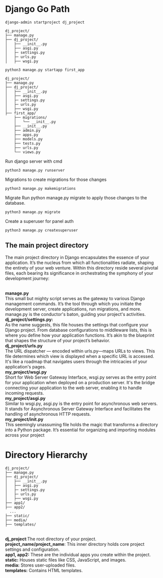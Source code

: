 # Django Go Path 

```shell
django-admin startproject dj_project
```

```shell
dj_project/
├── manage.py
├── dj_project/
│   ├── __init__.py
│   ├── asgi.py
│   ├─ settings.py
│   ├─ urls.py
│   ├── wsgi.py 
```

```shell
python3 manage.py startapp first_app
```

```shell
dj_project/
├── manage.py
├── dj_project/
│   ├── __init__.py
│   ├── asgi.py
│   ├─ settings.py
│   ├─ urls.py
│   ├── wsgi.py
├── first_app/
    ├── migrations/
    │   └── __init__.py
    ├── __init__.py
    ├── admin.py
    ├── apps.py
    ├── models.py
    ├── tests.py
    ├── urls.py
    └── views.py
```

Run django server with cmd
```shell
python3 manage.py runserver
```

Migrations to create migrations for those changes
```shell
python3 manage.py makemigrations
```

Migrate Run python manage.py migrate to apply those changes to the database. 
```shell
python3 manage.py migrate
```

Create a superuser for panel auth
```shell
python3 manage.py createsuperuser
```

## The main project directory

The main project directory in Django encapsulates the essence of your application. It’s the nucleus from which all functionalities radiate, shaping the entirety of your web venture. Within this directory reside several pivotal files, each bearing its significance in orchestrating the symphony of your development journey:

<br/><b>manage.py</b><br/>
This small but mighty script serves as the gateway to various Django management commands. It’s the tool through which you initiate the development server, create applications, run migrations, and more. manage.py is the conductor's baton, guiding your project's activities.
<br/><b>dj_project/settings.py:</b><br/>
As the name suggests, this file houses the settings that configure your Django project. From database configurations to middleware lists, this is where you define how your application functions. It’s akin to the blueprint that shapes the structure of your project’s behavior.
<br/><b>dj_project/urls.py</b><br/>
The URL dispatcher — encoded within urls.py—maps URLs to views. This file determines which view is displayed when a specific URL is accessed. It's like a roadmap that navigates users through the intricacies of your application's pages.
<br/><b>my_project/wsgi.py</b><br/>
Short for Web Server Gateway Interface, wsgi.py serves as the entry point for your application when deployed on a production server. It's the bridge connecting your application to the web server, enabling it to handle incoming requests.
<br/><b>my_project/asgi.py</b><br/>
Similar to wsgi.py, asgi.py is the entry point for asynchronous web servers. It stands for Asynchronous Server Gateway Interface and facilitates the handling of asynchronous HTTP requests.
<br/><b>my_project/__init__.py</b><br/>
This seemingly unassuming file holds the magic that transforms a directory into a Python package. It’s essential for organizing and importing modules across your project

# Directory Hierarchy

```shell
dj_project/
├── manage.py
├── dj_project/
│   ├── __init__.py
│   ├── asgi.py
│   ├─ settings.py
│   ├─ urls.py
│   ├── wsgi.py
├── app1/
├── app2/
  ...
├── static/
├── media/
├── templates/
```
<br/>
<b>dj_project</b>:The root directory of your project.
<br/>
<b>project_name/project_name</b>: This inner directory holds core project settings and configuration.
<br/>
<b>app1, app2:</b> These are the individual apps you create within the project.
<br/>
<b>static:</b> Houses static files like CSS, JavaScript, and images.
<br/>
<b>media:</b> Stores user-uploaded files.
<br/>
<b>templates:</b> Contains HTML templates.
<br/>
